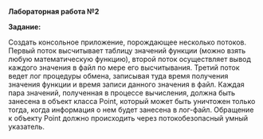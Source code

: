 **Лабораторная работа №2** 

**Задание:**

Создать консольное приложение, порождающее несколько потоков. Первый поток высчитывает таблицу значений функции (можно взять любую математическую функцию), второй поток осуществляет вывод каждого значения в файл по мере его высчитывания. Третий поток ведет лог процедуры обмена, записывая туда время получения значения функции и время записи данного значения в файл. Каждая пара значений, полученная в процессе вычисления, должна быть занесена в объект класса Point, который может быть уничтожен только тогда, когда информация о нем будет занесена в лог-файл. Обращение к объекту Point должно происходить через потокобезопасный умный указатель.
